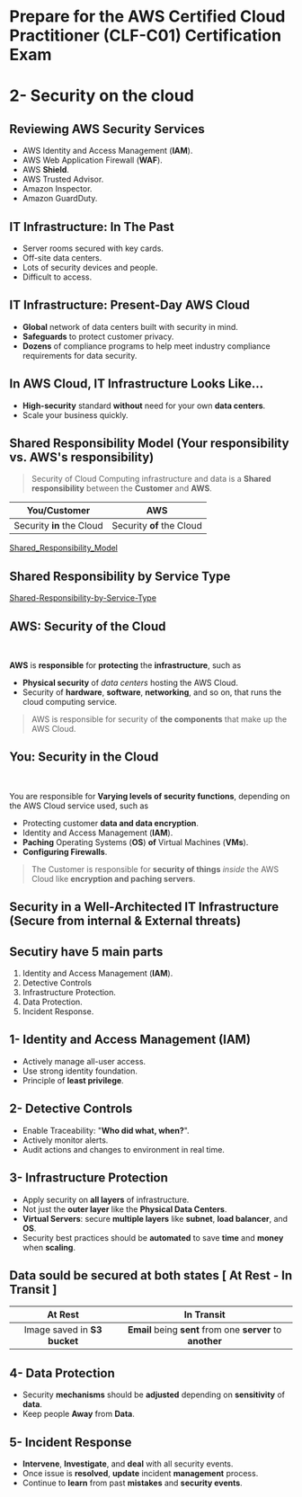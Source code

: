 # Prepare for the AWS Certified Cloud Practitioner (CLF-C01) Certification Exam

# 2- Security on the cloud

## Reviewing AWS Security Services

- AWS Identity and Access Management (**IAM**).
- AWS Web Application Firewall (**WAF**).
- AWS **Shield**.
- AWS Trusted Advisor.
- Amazon Inspector.
- Amazon GuardDuty.

## IT Infrastructure: In The Past

- Server rooms secured with key cards.
- Off-site data centers.
- Lots of security devices and people.
- Difficult to access.

## IT Infrastructure: Present-Day AWS Cloud

- **Global** network of data centers built with security in mind.
- **Safeguards** to protect customer privacy.
- **Dozens** of compliance programs to help meet industry compliance requirements for data security.

## In AWS Cloud, IT Infrastructure Looks Like...

- **High-security** standard **without** need for your own **data centers**.
- Scale your business quickly.

## Shared Responsibility Model (Your responsibility vs. AWS's responsibility)

> Security of Cloud Computing infrastructure and data is a **Shared responsibility** between the **Customer** and **AWS**.


You/Customer | AWS |
:---------:|:----------:|
Security **in** the Cloud      | Security **of** the Cloud   |

[Shared_Responsibility_Model](/Images/2-%20Security/Shared_Responsibility_Model.jpg)

## Shared Responsibility by Service Type

[Shared-Responsibility-by-Service-Type](/Images/2-%20Security/Shared-Responsibility-by-Service-Type.png)

## AWS: Security of the Cloud

<br>

**AWS** is **responsible** for **protecting** the **infrastructure**, such as

- **Physical security** of _data centers_ hosting the AWS Cloud.
- Security of **hardware**, **software**, **networking**, and so on, that runs the cloud computing service.

> AWS is responsible for security of **the components** that make up the AWS Cloud.

## You: Security in the Cloud

<br>

You are responsible for **Varying levels of security functions**, depending on the AWS Cloud service used, such as

- Protecting customer **data and data encryption**.
- Identity and Access Management (**IAM**).
- **Paching** Operating Systems (**OS**) **of** Virtual Machines (**VMs**).
- **Configuring Firewalls**.

> The Customer is responsible for **security of things** _inside_ the AWS Cloud like **encryption and paching servers**.

## Security in a Well-Architected IT Infrastructure (Secure from **internal** & **External** threats)

## Secutiry have **5** main parts

1. Identity and Access Management (**IAM**).
2. Detective Controls
3. Infrastructure Protection.
4. Data Protection.
5. Incident Response.

## 1- Identity and Access Management (**IAM**)

- Actively manage all-user access.
- Use strong identity foundation.
- Principle of **least privilege**.

## 2- Detective Controls

- Enable Traceability: "**Who did what, when?**".
- Actively monitor alerts.
- Audit actions and changes to environment in real time.

## 3- Infrastructure Protection

- Apply security on **all layers** of infrastructure.
- Not just the **outer layer** like the **Physical Data Centers**.
- **Virtual Servers**: secure **multiple layers** like **subnet**, **load balancer**, and **OS**.
- Security best practices should be **automated** to save **time** and **money** when **scaling**.

## Data sould be secured at both states [ At Rest - In Transit ]


At Rest | In Transit |
:---------:|:----------:|
Image saved in **S3 bucket**  | **Email** being **sent** from one **server** to **another** |

## 4- Data Protection

- Security **mechanisms** should be **adjusted** depending on **sensitivity** of **data**.
- Keep people **Away** from **Data**.

## 5- Incident Response
- **Intervene**, **Investigate**, and **deal** with all security events.
- Once issue is **resolved**, **update** incident **management** process.
- Continue to **learn** from past **mistakes** and **security events**.